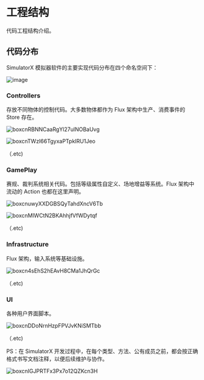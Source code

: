 # 工程结构
代码工程结构介绍。

## 代码分布
SimulatorX 模拟器软件的主要实现代码分布在四个命名空间下：

![image](https://github.com/scutrobotlab/SimulatorX/assets/104719627/13302b0c-43c9-4a6e-8810-fd745aa593f5)

### Controllers
存放不同物体的控制代码。大多数物体都作为 Flux 架构中生产、消费事件的 Store 存在。

![boxcnRBNNCaaRgYl27ulNOBaUvg](https://github.com/scutrobotlab/SimulatorX/assets/104719627/29d0d2c3-64e2-4f40-a90f-3ddc67b75cbd)

![boxcnTWzI66TgyxaPTpkIRU1Jeo](https://github.com/scutrobotlab/SimulatorX/assets/104719627/0608e1d0-47fc-4aeb-a914-7e68acec1523)

（.etc)
### GamePlay
赛规、裁判系统相关代码。包括等级属性自定义、场地增益等系统。Flux 架构中流动的 Action 也都在这里声明。

![boxcnuwyXXDGBSQyTahdXncV6Tb](https://github.com/scutrobotlab/SimulatorX/assets/104719627/e88601de-2353-41c4-8c51-1b078b590869)

![boxcnMlWCtN2BKAhhjfVfWDytqf](https://github.com/scutrobotlab/SimulatorX/assets/104719627/e1c024ec-b5f4-49cf-9285-3b05e9d85174)

（.etc)

### Infrastructure
Flux 架构，输入系统等基础设施。

![boxcn4sEhS2hEAvH8CMa1JhQrGc](https://github.com/scutrobotlab/SimulatorX/assets/104719627/fd54e259-b52f-4ac8-869f-5cd366f99d5b)

（.etc)
### UI
各种用户界面脚本。

![boxcnDDoNrnHzpFPVJvKNiSMTbb](https://github.com/scutrobotlab/SimulatorX/assets/104719627/60bb5020-6501-4227-9c07-461e9d24a4f9)

（.etc)

PS：在 SimulatorX 开发过程中，在每个类型、方法、公有成员之前，都会按正确格式书写文档注释，以便后续维护与协作。

![boxcnIGJPRTFx3Px7o12QZKcn3H](https://github.com/scutrobotlab/SimulatorX/assets/104719627/66cf1019-2fa6-4192-b650-2cb79cd7ac55)



